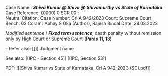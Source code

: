 Case Name : ***Shiva Kumar @ Shiva @ Shivamurthy vs State of Karnataka***
Case Reference: (0000) 0 SCR 00 :  
Neutral Citation:
Case Number: Crl A 942/2023 
Court: Supreme Court
Bench: 02
Coram: Abhay S Oka (Author), Rajesh Bindal
Date: 28.03.2023

*Modified sentence* / ***Fixed term sentence***; death penalty without remission only by High Court or Supreme Court  (**Paras 11, 13**)

–
Refer also:
[[]]
Judgment name

See also:
[[IPC - Section 45]]
[[IPC, Section 53]] 

PDF:
![[Shiva Kumar vs State of Karnataka, Crl A 942-2023 (SC).pdf]]